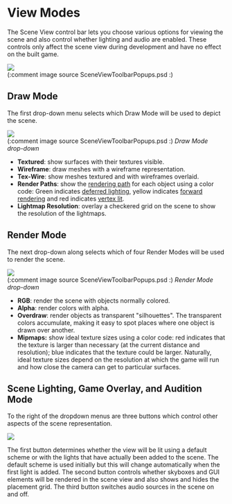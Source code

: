 View Modes
==========


The Scene View control bar lets you choose various options for viewing the scene and also control whether lighting and audio are enabled. These controls only affect the scene view during development and have no effect on the built game.

![](http://docwiki.hq.unity3d.com/uploads/Main/SceneViewControlBar35.png)  
(:comment image source SceneViewToolbarPopups.psd :)


Draw Mode
---------


The first drop-down menu selects which <span class=keyword>Draw Mode</span> will be used to depict the scene.

![](http://docwiki.hq.unity3d.com/uploads/Main/DrawModeDropdown35.png)  
(:comment image source SceneViewToolbarPopups.psd :)
_Draw Mode drop-down_

* __Textured__: show surfaces with their textures visible.
* __Wireframe__: draw meshes with a wireframe representation.
* __Tex-Wire__: show meshes textured and with wireframes overlaid.
* __Render Paths__: show the [rendering path](RenderingPaths.html) for each object using a color code: Green indicates [deferred lighting](RenderTech-DeferredLighting.html), yellow indicates [forward rendering](RenderTech-ForwardRendering.html) and red indicates [vertex lit](RenderTech-VertexLit.html).
* __Lightmap Resolution__: overlay a checkered grid on the scene to show the resolution of the lightmaps.


Render Mode
-----------


The next drop-down along selects which of four <span class=keyword>Render Modes</span> will be used to render the scene.

![](http://docwiki.hq.unity3d.com/uploads/Main/RenderModeDropdown35.png)  
(:comment image source SceneViewToolbarPopups.psd :)
_Render Mode drop-down_

* __RGB__: render the scene with objects normally colored.
* __Alpha__: render colors with alpha.
* __Overdraw__: render objects as transparent "silhouettes". The transparent colors accumulate, making it easy to spot places where one object is drawn over another.
* __Mipmaps:__ show ideal texture sizes using a color code: red indicates that the texture is larger than necessary (at the current distance and resolution); blue indicates that the texture could be larger. Naturally, ideal texture sizes depend on the resolution at which the game will run and how close the camera can get to particular surfaces.


Scene Lighting, Game Overlay, and Audition Mode
-----------------------------------------------


To the right of the dropdown menus are three buttons which control other aspects of the scene representation.

![](http://docwiki.hq.unity3d.com/uploads/Main/SceneViewButtons35.png)  

The first button determines whether the view will be lit using a default scheme or with the lights that have actually been added to the scene. The default scheme is used initially but this will change automatically when the first light is added. The second button controls whether skyboxes and GUI elements will be rendered in the scene view and also shows and hides the placement grid. The third button switches audio sources in the scene on and off.

